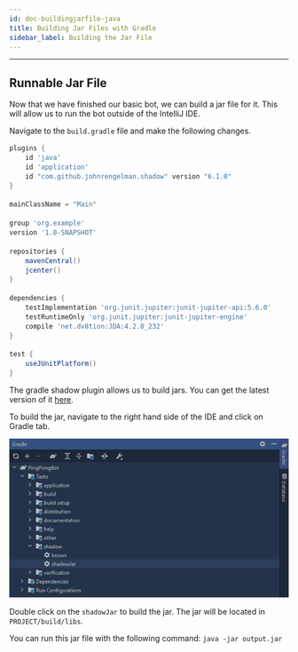 ```yaml
---
id: doc-buildingjarfile-java
title: Building Jar Files with Gradle
sidebar_label: Building the Jar File
---
```


---

## Runnable Jar File

Now that we have finished our basic bot, we can build a jar file for it. This will allow us to run the bot outside of the IntelliJ IDE.

Navigate to the `build.gradle` file and make the following changes.

```groovy {3-4,7}
plugins {
    id 'java'
    id 'application'
    id "com.github.johnrengelman.shadow" version "6.1.0"
}

mainClassName = "Main"

group 'org.example'
version '1.0-SNAPSHOT'

repositories {
    mavenCentral()
    jcenter()
}

dependencies {
    testImplementation 'org.junit.jupiter:junit-jupiter-api:5.6.0'
    testRuntimeOnly 'org.junit.jupiter:junit-jupiter-engine'
    compile 'net.dv8tion:JDA:4.2.0_232'
}

test {
    useJUnitPlatform()
}
```

The gradle shadow plugin allows us to build jars. You can get the latest version of it [here](https://plugins.gradle.org/plugin/com.github.johnrengelman.shadow).

To build the jar, navigate to the right hand side of the IDE and click on Gradle tab.

![IntelliJ IDEA](../../../static/img/java-docs/build_your_first_bot/byfb_4/intellij_gradle.png "IntelliJ IDEA")

Double click on the `shadowJar` to build the jar. The jar will be located in `PROJECT/build/libs`.

You can run this jar file with the following command: `java -jar output.jar`
